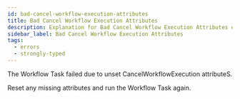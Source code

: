 ```yaml
---
id: bad-cancel-workflow-execution-attributes
title: Bad Cancel Workflow Execution Attributes
description: Explanation for Bad Cancel Workflow Execution Attributes error message, and how to fix it.
sidebar_label: Bad Cancel Workflow Execution Attributes
tags:
  - errors
  - strongly-typed
---
```


The Workflow Task failed due to unset CancelWorkflowExecution attributeS.

Reset any missing attributes and run the Workflow Task again.

